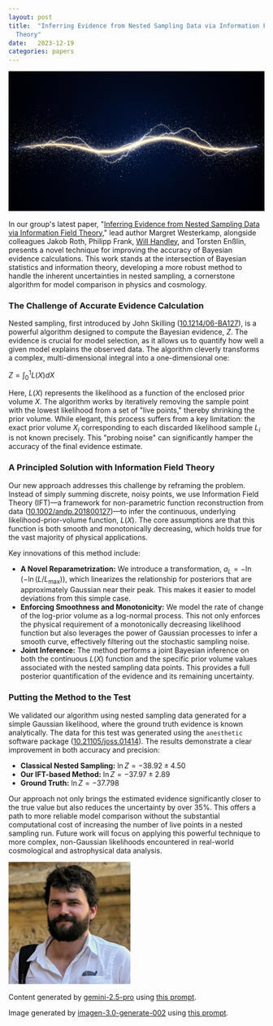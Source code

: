 ```yaml
---
layout: post
title:  "Inferring Evidence from Nested Sampling Data via Information Field
  Theory"
date:   2023-12-19
categories: papers
---
```

![AI generated image](/assets/images/posts/2023-12-19-2312.11907.png)

<!-- BEGINNING OF GENERATED POST -->
In our group's latest paper, "[Inferring Evidence from Nested Sampling Data via Information Field Theory](https://arxiv.org/abs/2312.11907)," lead author Margret Westerkamp, alongside colleagues Jakob Roth, Philipp Frank, [Will Handley](https://willhandley.co.uk), and Torsten Enßlin, presents a novel technique for improving the accuracy of Bayesian evidence calculations. This work stands at the intersection of Bayesian statistics and information theory, developing a more robust method to handle the inherent uncertainties in nested sampling, a cornerstone algorithm for model comparison in physics and cosmology.

### The Challenge of Accurate Evidence Calculation

Nested sampling, first introduced by John Skilling ([10.1214/06-BA127](https://doi.org/10.1214/06-BA127)), is a powerful algorithm designed to compute the Bayesian evidence, $Z$. The evidence is crucial for model selection, as it allows us to quantify how well a given model explains the observed data. The algorithm cleverly transforms a complex, multi-dimensional integral into a one-dimensional one:

$Z = \int_0^1 L(X) dX$

Here, $L(X)$ represents the likelihood as a function of the enclosed prior volume $X$. The algorithm works by iteratively removing the sample point with the lowest likelihood from a set of "live points," thereby shrinking the prior volume. While elegant, this process suffers from a key limitation: the exact prior volume $X_i$ corresponding to each discarded likelihood sample $L_i$ is not known precisely. This "probing noise" can significantly hamper the accuracy of the final evidence estimate.

### A Principled Solution with Information Field Theory

Our new approach addresses this challenge by reframing the problem. Instead of simply summing discrete, noisy points, we use Information Field Theory (IFT)—a framework for non-parametric function reconstruction from data ([10.1002/andp.201800127](https://doi.org/10.1002/andp.201800127))—to infer the continuous, underlying likelihood-prior-volume function, $L(X)$. The core assumptions are that this function is both smooth and monotonically decreasing, which holds true for the vast majority of physical applications.

Key innovations of this method include:
*   **A Novel Reparametrization:** We introduce a transformation, $a_L = - \ln(-\ln(L/L_\text{max}))$, which linearizes the relationship for posteriors that are approximately Gaussian near their peak. This makes it easier to model deviations from this simple case.
*   **Enforcing Smoothness and Monotonicity:** We model the rate of change of the log-prior volume as a log-normal process. This not only enforces the physical requirement of a monotonically decreasing likelihood function but also leverages the power of Gaussian processes to infer a smooth curve, effectively filtering out the stochastic sampling noise.
*   **Joint Inference:** The method performs a joint Bayesian inference on both the continuous $L(X)$ function and the specific prior volume values associated with the nested sampling data points. This provides a full posterior quantification of the evidence and its remaining uncertainty.

### Putting the Method to the Test

We validated our algorithm using nested sampling data generated for a simple Gaussian likelihood, where the ground truth evidence is known analytically. The data for this test was generated using the `anesthetic` software package ([10.21105/joss.01414](https://doi.org/10.21105/joss.01414)). The results demonstrate a clear improvement in both accuracy and precision:

*   **Classical Nested Sampling:** $\ln Z = -38.92 \pm 4.50$
*   **Our IFT-based Method:** $\ln Z = -37.97 \pm 2.89$
*   **Ground Truth:** $\ln Z = -37.798$

Our approach not only brings the estimated evidence significantly closer to the true value but also reduces the uncertainty by over 35%. This offers a path to more reliable model comparison without the substantial computational cost of increasing the number of live points in a nested sampling run. Future work will focus on applying this powerful technique to more complex, non-Gaussian likelihoods encountered in real-world cosmological and astrophysical data analysis.
<!-- END OF GENERATED POST -->

<img src="/assets/group/images/will_handley.jpg" alt="Will Handley" style="width: auto; height: 25vw;">

Content generated by [gemini-2.5-pro](https://deepmind.google/technologies/gemini/) using [this prompt](/prompts/content/2023-12-19-2312.11907.txt).

Image generated by [imagen-3.0-generate-002](https://deepmind.google/technologies/gemini/) using [this prompt](/prompts/images/2023-12-19-2312.11907.txt).
